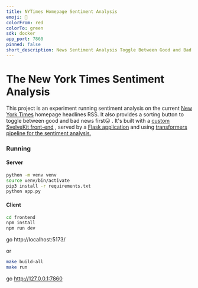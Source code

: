 ```yaml
---
title: NYTimes Homepage Sentiment Analysis
emoji: 📰
colorFrom: red
colorTo: green
sdk: docker
app_port: 7860
pinned: false
short_description: News Sentiment Analysis Toggle Between Good and Bad
---
```


# The New York Times Sentiment Analysis

This project is an experiment running sentiment analysis on the current [New York Times](https://rss.nytimes.com/services/xml/rss/nyt/HomePage.xml) homepage headlines RSS. It also provides a sorting button to toggle between good and bad news first😛 . It's built with a [custom SvelveKit front-end](https://huggingface.co/spaces/radames/NYTimes-homepage-rearranged/tree/main/client) , served by a [Flask application](https://huggingface.co/spaces/radames/NYTimes-homepage-rearranged/blob/main/app.py) and using [transformers pipeline for the sentiment analysis.](https://huggingface.co/siebert/sentiment-roberta-large-english)

### Running

#### Server

```bash
python -m venv venv
source venv/bin/activate
pip3 install -r requirements.txt
python app.py
```

#### Client

```bash
cd frontend
npm install
npm run dev
```

go http://localhost:5173/

or

```bash
make build-all
make run
```

go http://127.0.0.1:7860
